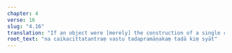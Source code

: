 ```yaml
---
chapter: 4
verse: 16
slug: "4.16"
translation: "If an object were [merely] the construction of a single consciousness, how could it be measured? [If not objective,] what could it be?"
root_text: "na caikacittatantraṃ vastu tadapramāṇakaṃ tadā kiṃ syāt"
---
```


